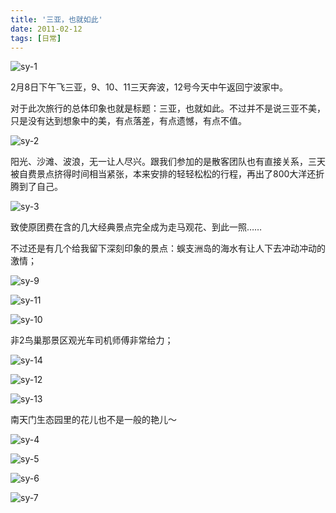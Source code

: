 ```yaml
---
title: '三亚，也就如此'
date: 2011-02-12 
tags: [日常]
---
```


![sy-1][]

2月8日下午飞三亚，9、10、11三天奔波，12号今天中午返回宁波家中。

对于此次旅行的总体印象也就是标题：三亚，也就如此。不过并不是说三亚不美，只是没有达到想象中的美，有点落差，有点遗憾，有点不值。

![sy-2][]

阳光、沙滩、波浪，无一让人尽兴。跟我们参加的是散客团队也有直接关系，三天被自费景点挤得时间相当紧张，本来安排的轻轻松松的行程，再出了800大洋还折腾到了自己。

![sy-3][]

<!--more-->

致使原团费在含的几大经典景点完全成为走马观花、到此一照……

不过还是有几个给我留下深刻印象的景点：蜈支洲岛的海水有让人下去冲动冲动的激情；

![sy-9][]

![sy-11][]

![sy-10][]

非2鸟巢那景区观光车司机师傅非常给力；

![sy-14][]

![sy-12][]

![sy-13][]

南天门生态园里的花儿也不是一般的艳儿～

![sy-4][]

![sy-5][]

![sy-6][]

![sy-7][]


[sy-1]: https://pic.edui.fun/images/2011/02/sy-1.jpg
[sy-2]: https://pic.edui.fun/images/2011/02/sy-2.jpg
[sy-3]: https://pic.edui.fun/images/2011/02/sy-3.jpg
[sy-9]: https://pic.edui.fun/images/2011/02/sy-9.jpg
[sy-11]: https://pic.edui.fun/images/2011/02/sy-11.jpg
[sy-10]: https://pic.edui.fun/images/2011/02/sy-10.jpg
[sy-14]: https://pic.edui.fun/images/2011/02/sy-14.jpg
[sy-12]: https://pic.edui.fun/images/2011/02/sy-12.jpg
[sy-13]: https://pic.edui.fun/images/2011/02/sy-13.jpg
[sy-4]: https://pic.edui.fun/images/2011/02/sy-4.jpg
[sy-5]: https://pic.edui.fun/images/2011/02/sy-5.jpg
[sy-6]: https://pic.edui.fun/images/2011/02/sy-6.jpg
[sy-7]: https://pic.edui.fun/images/2011/02/sy-7.jpg

